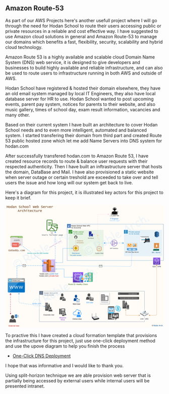 ## Amazon Route-53

As part of our AWS Projects here's another usefull project where I will go through the need for Hodan School to route their users accessing public or private resources in a reliable and cost effective way. I have suggested to use Amazon cloud solutions in general and Amazon Route-53 to manage our domains which benefits a fast, flexibility, security, scalability and hybrid cloud technology.

Amazon Route 53 is a highly available and scalable cloud Domain Name System (DNS) web service, it is designed to give developers and businesses to build highly available and reliable infrastructure, and can also be used to route users to infrastructure running in both AWS and outside of AWS.

Hodan School have registered & hosted their domain elsewhere, they have an old email system managed by local IT Engineers, they also have local database server for HR to use. Hodan School wanted to post upcoming events, parent pay system, notices for parents to their website, and also music gallery, times of school day, exam result information, vacancies and many other.

Based on their current system I have built an architecture to cover Hodan School needs and to even more intelligent, automated and balanced system. I started transfering their domain from third part and created Route 53 public hosted zone which let me add Name Servers into DNS system for hodan.com

After successfully transfered hodan.com to Amazon Route 53, I have created resource records to route & balance user requests with their respected authenticity. Then I have built an inftrastructure server that hosts the domain, DataBase and Mail. I have also provisioned a static website when server outage or certain treshold are exceeded to take over and tell users the issue and how long will our system get back to live.

Here's a diagram for this project, it is illustrated key actors for this project to keep it brief.


![Route 53 - Web Server](https://github.com/MoRoble/AWS-Projects/blob/9486cd9c6d3ee7e608d9372d210336b940c736d3/Amazon-Route53/Web-Server%20-%20R53-1.jpg)

To practive this I have created a cloud formation template that provisions the infrastructure for this project, just use one-click deployment method and use the upove diagram to help you finish the process

- [One-Click DNS Deployment](https://console.aws.amazon.com/cloudformation/home?region=us-east-1#/stacks/create/review?templateURL=https://roble-files.s3.amazonaws.com/Hodan-Project/R53-failover.yml&stackName=HDN-Domain-Host)

I hope that was informative and I would like to thank you.



Using split-horizon technique we are able provision web server that is partially being accessed by external users while internal users will be presented intranet.
